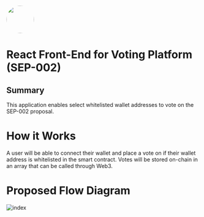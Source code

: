 <img src="https://user-images.githubusercontent.com/33762147/155625647-55c69f06-e0ea-44a8-a425-7aa086c329c5.png" style="border-radius:50%;width:72px;">

# React Front-End for Voting Platform (SEP-002)

## Summary

This application enables select whitelisted wallet addresses to vote on the SEP-002 proposal.

# How it Works

A user will be able to connect their wallet and place a vote on if their wallet address is whitelisted in the smart contract. Votes will be stored on-chain in an array that can be called through Web3.

# Proposed Flow Diagram

![index](https://user-images.githubusercontent.com/33762147/169212449-dc380cdf-6021-4143-bbb9-c09539f37e92.png)
